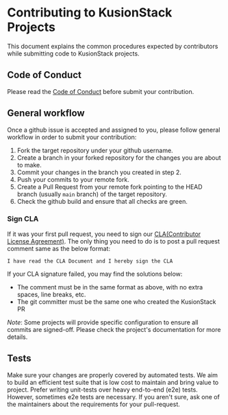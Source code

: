# Contributing to KusionStack Projects

This document explains the common procedures expected by contributors while submitting code to KusionStack projects.

## Code of Conduct

Please read the [Code of Conduct](CODE_OF_CONDUCT.md) before submit your contribution.

## General workflow

Once a github issue is accepted and assigned to you, please follow general workflow in order to submit your contribution:

1. Fork the target repository under your github username.
2. Create a branch in your forked repository for the changes you are about to make.
3. Commit your changes in the branch you created in step 2. 
4. Push your commits to your remote fork.
5. Create a Pull Request from your remote fork pointing to the HEAD branch (usually `main` branch) of the target repository.
6. Check the github build and ensure that all checks are green.

### Sign CLA

If it was your first pull request, you need to sign our [CLA(Contributor License Agreement)](https://github.com/KusionStack/.github/blob/main/CLA.md). The only thing you need to do is to post a pull request comment same as the below format:

`I have read the CLA Document and I hereby sign the CLA`

If your CLA signature failed, you may find the solutions below:

* The comment must be in the same format as above, with no extra spaces, line breaks, etc.
* The git committer must be the same one who created the KusionStack PR

*Note*: Some projects will provide specific configuration to ensure all commits are signed-off. Please check the project's documentation for more details.

## Tests

Make sure your changes are properly covered by automated tests. We aim to build an efficient test suite that is low cost to maintain and bring value to project. Prefer writing unit-tests over heavy end-to-end (e2e) tests. However, sometimes e2e tests are necessary. If you aren't sure, ask one of the maintainers about the requirements for your pull-request.